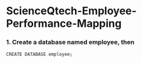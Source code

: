 # ScienceQtech-Employee-Performance-Mapping

### 1. Create a database named employee, then 
```
CREATE DATABASE employee;
```




























